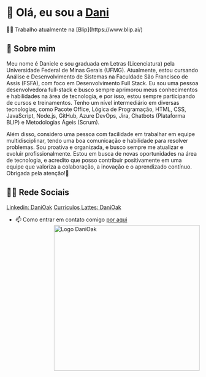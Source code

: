 # 👋 Olá, eu sou a [Dani](https://www.linkedin.com/in/danioak)

<p align="justify">
  👩‍💻 Trabalho atualmente na [Blip](https://www.blip.ai/)
  
  ## 🚀 Sobre mim
  Meu nome é Daniele e sou graduada em Letras (Licenciatura) pela Universidade Federal de Minas Gerais (UFMG). Atualmente, estou cursando Análise e Desenvolvimento de Sistemas na Faculdade São Francisco de Assis (FSFA), com foco em Desenvolvimento Full Stack.
  Eu sou uma pessoa desenvolvedora full-stack e busco sempre aprimorou meus conhecimentos e habilidades na área de tecnologia, e por isso, estou sempre participando de cursos e treinamentos. Tenho um nível intermediário em diversas tecnologias, como Pacote Office, Lógica
  de Programação, HTML, CSS, JavaScript, Node.js, GitHub, Azure DevOps, Jira, Chatbots (Plataforma BLIP) e Metodologias Ágeis (Scrum).
  
  Além disso, considero uma pessoa com facilidade em trabalhar em equipe multidisciplinar, tendo uma boa comunicação e habilidade para resolver problemas. Sou proativa e organizada, e busco sempre me atualizar e evoluir profissionalmente.
  Estou em busca de novas oportunidades na área de tecnologia, e acredito que posso contribuir positivamente em uma equipe que valoriza a colaboração, a inovação e o aprendizado contínuo.
  Obrigada pela atenção!💛
  ## 👩‍💻 Rede Sociais 
  [Linkedin: DaniOak](https://www.linkedin.com/in/danioak)
  [Currículos Lattes: DaniOak](https://buscatextual.cnpq.br/buscatextual/visualizacv.do;jsessionid=36A246C70557F2D865E43BE142DE98F6.buscatextual_0)
  
  - 📫 Como entrar em contato comigo [por aqui](https://t.me/danioak)
    <img align="right" alt="Logo DaniOak" width="380" src="https://lh3.googleusercontent.com/pw/AP1GczMKpvL845mrYjeSmft4Uhff6AJVn9TBOsjC8IxmprXgQpkRsJReeJTPnp31MUA08K-Up0u3rP5KjB9GCyU-00x8uohP0FCeqJwLlhbrKz1W_EZGsN9XuQqOrT7_5Aa4xk0V5ZYILbofXr6BrugD0JTrmg=w890-h890-s-no-gm?authuser=0" alt="MyOctocat">
